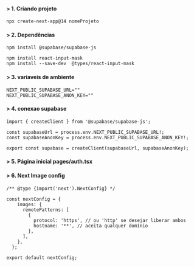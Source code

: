 #### > 1. Criando projeto
```
npx create-next-app@14 nomeProjeto
```

#### > 2. Dependências
```
npm install @supabase/supabase-js
```

```
npm install react-input-mask
npm install --save-dev  @types/react-input-mask
```

#### > 3. variaveis de ambiente
```
NEXT_PUBLIC_SUPABASE_URL=""
NEXT_PUBLIC_SUPABASE_ANON_KEY=""
```

#### > 4. conexao supabase
```
import { createClient } from '@supabase/supabase-js';

const supabaseUrl = process.env.NEXT_PUBLIC_SUPABASE_URL!;
const supabaseAnonKey = process.env.NEXT_PUBLIC_SUPABASE_ANON_KEY!;

export const supabase = createClient(supabaseUrl, supabaseAnonKey);
```

#### > 5. Página inicial  pages/auth.tsx

#### > 6. Next Image config
```
/** @type {import('next').NextConfig} */

const nextConfig = {
    images: {
      remotePatterns: [
        {
          protocol: 'https', // ou 'http' se desejar liberar ambos
          hostname: '**', // aceita qualquer domínio
        },
      ],
    },
  };  

export default nextConfig;
```